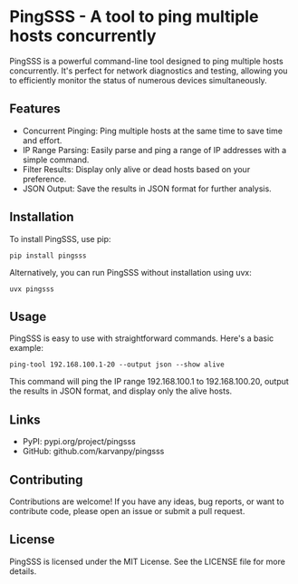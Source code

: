 # PingSSS - A tool to ping multiple hosts concurrently

PingSSS is a powerful command-line tool designed to ping multiple hosts concurrently. It's perfect for network diagnostics and testing, allowing you to efficiently monitor the status of numerous devices simultaneously.

## Features
* Concurrent Pinging: Ping multiple hosts at the same time to save time and effort.
* IP Range Parsing: Easily parse and ping a range of IP addresses with a simple command.
* Filter Results: Display only alive or dead hosts based on your preference.
* JSON Output: Save the results in JSON format for further analysis.

## Installation

To install PingSSS, use pip:
```
pip install pingsss
```

Alternatively, you can run PingSSS without installation using uvx:
```
uvx pingsss
```

## Usage

PingSSS is easy to use with straightforward commands. Here's a basic example:
```
ping-tool 192.168.100.1-20 --output json --show alive
```

This command will ping the IP range 192.168.100.1 to 192.168.100.20, output the results in JSON format, and display only the alive hosts.

## Links

* PyPI: pypi.org/project/pingsss
* GitHub: github.com/karvanpy/pingsss

## Contributing

Contributions are welcome! If you have any ideas, bug reports, or want to contribute code, please open an issue or submit a pull request.

## License

PingSSS is licensed under the MIT License. See the LICENSE file for more details.